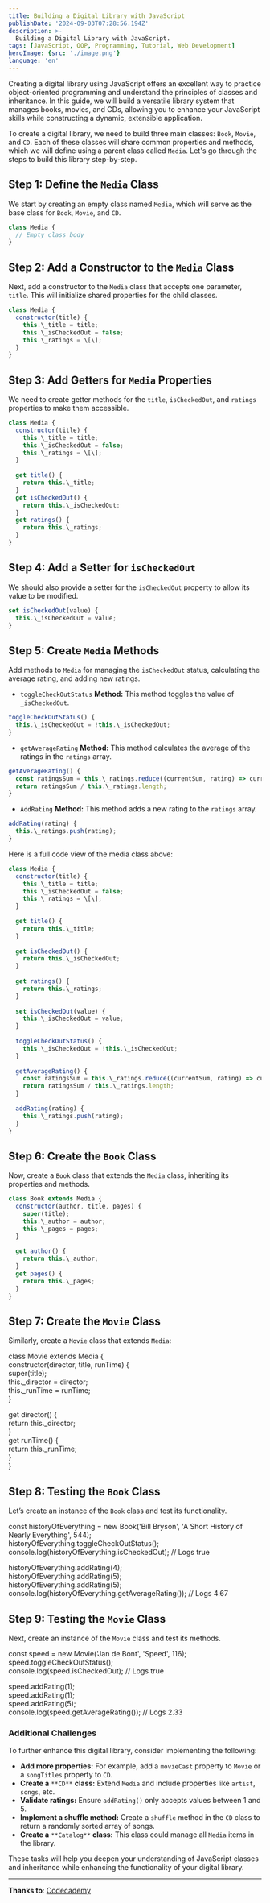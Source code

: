 ```yaml
---
title: Building a Digital Library with JavaScript
publishDate: '2024-09-03T07:28:56.194Z'
description: >-
  Building a Digital Library with JavaScript.
tags: [JavaScript, OOP, Programming, Tutorial, Web Development]
heroImage: {src: './image.png'}
language: 'en'
---
```

Creating a digital library using JavaScript offers an excellent way to practice object-oriented programming and understand the principles of classes and inheritance. In this guide, we will build a versatile library system that manages books, movies, and CDs, allowing you to enhance your JavaScript skills while constructing a dynamic, extensible application.

To create a digital library, we need to build three main classes: `Book`, `Movie`, and `CD`. Each of these classes will share common properties and methods, which we will define using a parent class called `Media`. Let's go through the steps to build this library step-by-step.

## Step 1: Define the `Media` Class

We start by creating an empty class named `Media`, which will serve as the base class for `Book`, `Movie`, and `CD`.
```js
class Media {  
  // Empty class body  
}
```
## Step 2: Add a Constructor to the `Media` Class

Next, add a constructor to the `Media` class that accepts one parameter, `title`. This will initialize shared properties for the child classes.
```js
class Media {  
  constructor(title) {  
    this.\_title = title;  
    this.\_isCheckedOut = false;  
    this.\_ratings = \[\];  
  }  
}
```
## Step 3: Add Getters for `Media` Properties

We need to create getter methods for the `title`, `isCheckedOut`, and `ratings` properties to make them accessible.
```js
class Media {  
  constructor(title) {  
    this.\_title = title;  
    this.\_isCheckedOut = false;  
    this.\_ratings = \[\];  
  }  
  
  get title() {  
    return this.\_title;  
  }  
  get isCheckedOut() {  
    return this.\_isCheckedOut;  
  }  
  get ratings() {  
    return this.\_ratings;  
  }  
}
```
## Step 4: Add a Setter for `isCheckedOut`

We should also provide a setter for the `isCheckedOut` property to allow its value to be modified.
```js
set isCheckedOut(value) {  
  this.\_isCheckedOut = value;  
}
```
## Step 5: Create `Media` Methods

Add methods to `Media` for managing the `isCheckedOut` status, calculating the average rating, and adding new ratings.

*   `toggleCheckOutStatus` **Method:** This method toggles the value of `_isCheckedOut`.
```js
toggleCheckOutStatus() {  
  this.\_isCheckedOut = !this.\_isCheckedOut;  
}
```
*   `getAverageRating` **Method:** This method calculates the average of the ratings in the `ratings` array.
```js
getAverageRating() {  
  const ratingsSum = this.\_ratings.reduce((currentSum, rating) => currentSum + rating, 0);  
  return ratingsSum / this.\_ratings.length;  
}
```
*   `AddRating` **Method:** This method adds a new rating to the `ratings` array.
```js
addRating(rating) {  
  this.\_ratings.push(rating);  
}
```
Here is a full code view of the media class above:
```js
class Media {  
  constructor(title) {  
    this.\_title = title;  
    this.\_isCheckedOut = false;  
    this.\_ratings = \[\];  
  }  
  
  get title() {  
    return this.\_title;  
  }  
  
  get isCheckedOut() {  
    return this.\_isCheckedOut;  
  }  
  
  get ratings() {  
    return this.\_ratings;  
  }  
  
  set isCheckedOut(value) {  
    this.\_isCheckedOut = value;  
  }  
  
  toggleCheckOutStatus() {  
    this.\_isCheckedOut = !this.\_isCheckedOut;  
  }  
  
  getAverageRating() {  
    const ratingsSum = this.\_ratings.reduce((currentSum, rating) => currentSum + rating, 0);  
    return ratingsSum / this.\_ratings.length;  
  }  
  
  addRating(rating) {  
    this.\_ratings.push(rating);  
  }  
}
```
## Step 6: Create the `Book` Class

Now, create a `Book` class that extends the `Media` class, inheriting its properties and methods.
```js
class Book extends Media {  
  constructor(author, title, pages) {  
    super(title);  
    this.\_author = author;  
    this.\_pages = pages;  
  }  
    
  get author() {  
    return this.\_author;  
  }  
  get pages() {  
    return this.\_pages;  
  }  
}
```
## Step 7: Create the `Movie` Class

Similarly, create a `Movie` class that extends `Media`:

class Movie extends Media {  
  constructor(director, title, runTime) {  
    super(title);  
    this.\_director = director;  
    this.\_runTime = runTime;  
  }  
  
  get director() {  
    return this.\_director;  
  }  
  get runTime() {  
    return this.\_runTime;  
  }  
}

## Step 8: Testing the `Book` Class

Let’s create an instance of the `Book` class and test its functionality.

const historyOfEverything = new Book('Bill Bryson', 'A Short History of Nearly Everything', 544);  
historyOfEverything.toggleCheckOutStatus();  
console.log(historyOfEverything.isCheckedOut); // Logs true  
  
historyOfEverything.addRating(4);  
historyOfEverything.addRating(5);  
historyOfEverything.addRating(5);  
console.log(historyOfEverything.getAverageRating()); // Logs 4.67

## Step 9: Testing the `Movie` Class

Next, create an instance of the `Movie` class and test its methods.

const speed = new Movie('Jan de Bont', 'Speed', 116);  
speed.toggleCheckOutStatus();  
console.log(speed.isCheckedOut); // Logs true  
  
speed.addRating(1);  
speed.addRating(1);  
speed.addRating(5);  
console.log(speed.getAverageRating()); // Logs 2.33

### Additional Challenges

To further enhance this digital library, consider implementing the following:

*   **Add more properties:** For example, add a `movieCast` property to `Movie` or a `songTitles` property to `CD`.
*   **Create a** `**CD**` **class:** Extend `Media` and include properties like `artist`, `songs`, etc.
*   **Validate ratings:** Ensure `addRating()` only accepts values between 1 and 5.
*   **Implement a shuffle method:** Create a `shuffle` method in the `CD` class to return a randomly sorted array of songs.
*   **Create a** `**Catalog**` **class:** This class could manage all `Media` items in the library.

These tasks will help you deepen your understanding of JavaScript classes and inheritance while enhancing the functionality of your digital library.

* * *

**Thanks to**: [Codecademy](https://www.codecademy.com/courses/learn-intermediate-javascript/projects/build-a-library)

